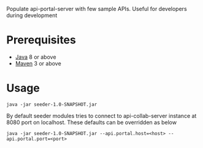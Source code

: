 Populate api-portal-server with few sample APIs. Useful for developers during development

# Prerequisites
* [Java](http://www.oracle.com/technetwork/java/javase/downloads/index.html) 8 or above
* [Maven](http://maven.apache.org/) 3 or above


# Usage
```
java -jar seeder-1.0-SNAPSHOT.jar
```
By default seeder modules tries to connect to api-collab-server instance at 8080 port on localhost. These defaults can be overridden as below
```
java -jar seeder-1.0-SNAPSHOT.jar --api.portal.host=<host> --api.portal.port=<port>
```
